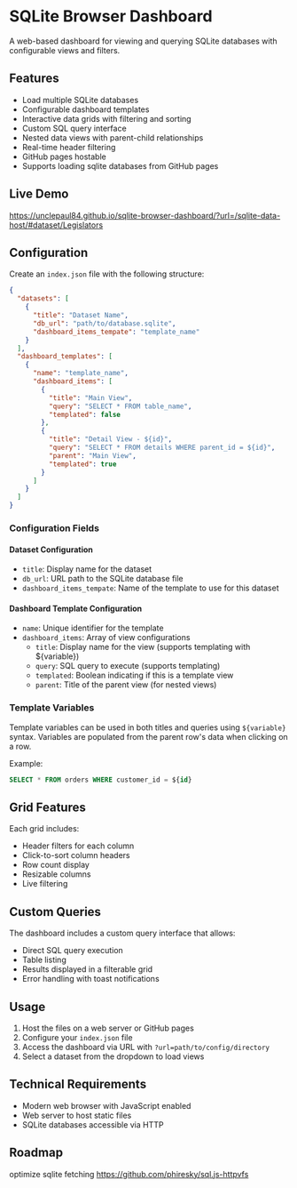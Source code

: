 # SQLite Browser Dashboard

A web-based dashboard for viewing and querying SQLite databases with configurable views and filters.

## Features

- Load multiple SQLite databases
- Configurable dashboard templates
- Interactive data grids with filtering and sorting
- Custom SQL query interface
- Nested data views with parent-child relationships
- Real-time header filtering
- GitHub pages hostable
- Supports loading sqlite databases from GitHub pages

## Live Demo
https://unclepaul84.github.io/sqlite-browser-dashboard/?url=/sqlite-data-host/#dataset/Legislators

## Configuration

Create an `index.json` file with the following structure:

```json
{
  "datasets": [
    {
      "title": "Dataset Name",
      "db_url": "path/to/database.sqlite",
      "dashboard_items_tempate": "template_name"
    }
  ],
  "dashboard_templates": [
    {
      "name": "template_name",
      "dashboard_items": [
        {
          "title": "Main View",
          "query": "SELECT * FROM table_name",
          "templated": false
        },
        {
          "title": "Detail View - ${id}",
          "query": "SELECT * FROM details WHERE parent_id = ${id}",
          "parent": "Main View",
          "templated": true
        }
      ]
    }
  ]
}
```

### Configuration Fields

#### Dataset Configuration
- `title`: Display name for the dataset
- `db_url`: URL path to the SQLite database file
- `dashboard_items_tempate`: Name of the template to use for this dataset

#### Dashboard Template Configuration
- `name`: Unique identifier for the template
- `dashboard_items`: Array of view configurations
  - `title`: Display name for the view (supports templating with ${variable})
  - `query`: SQL query to execute (supports templating)
  - `templated`: Boolean indicating if this is a template view
  - `parent`: Title of the parent view (for nested views)

### Template Variables

Template variables can be used in both titles and queries using `${variable}` syntax. Variables are populated from the parent row's data when clicking on a row.

Example:
```sql
SELECT * FROM orders WHERE customer_id = ${id}
```

## Grid Features

Each grid includes:
- Header filters for each column
- Click-to-sort column headers
- Row count display
- Resizable columns
- Live filtering

## Custom Queries

The dashboard includes a custom query interface that allows:
- Direct SQL query execution
- Table listing
- Results displayed in a filterable grid
- Error handling with toast notifications

## Usage

1. Host the files on a web server or GitHub pages
2. Configure your `index.json` file
3. Access the dashboard via URL with `?url=path/to/config/directory`
4. Select a dataset from the dropdown to load views

## Technical Requirements

- Modern web browser with JavaScript enabled
- Web server to host static files
- SQLite databases accessible via HTTP


## Roadmap
optimize sqlite fetching https://github.com/phiresky/sql.js-httpvfs
